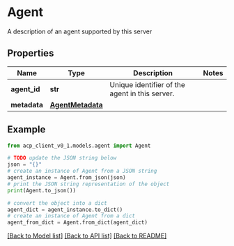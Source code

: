 # Agent

A description of an agent supported by this server

## Properties

Name | Type | Description | Notes
------------ | ------------- | ------------- | -------------
**agent_id** | **str** | Unique identifier of the agent in this server. | 
**metadata** | [**AgentMetadata**](AgentMetadata.md) |  | 

## Example

```python
from acp_client_v0_1.models.agent import Agent

# TODO update the JSON string below
json = "{}"
# create an instance of Agent from a JSON string
agent_instance = Agent.from_json(json)
# print the JSON string representation of the object
print(Agent.to_json())

# convert the object into a dict
agent_dict = agent_instance.to_dict()
# create an instance of Agent from a dict
agent_from_dict = Agent.from_dict(agent_dict)
```
[[Back to Model list]](../README.md#documentation-for-models) [[Back to API list]](../README.md#documentation-for-api-endpoints) [[Back to README]](../README.md)


